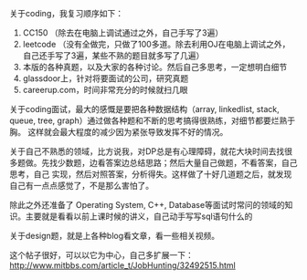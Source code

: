 关于coding，我复习顺序如下：
1. CC150 （除去在电脑上调试通过之外，自己手写了3遍）       
2. leetcode （没有全做完，只做了100多道。除去利用OJ在电脑上调试之外，自己还手写了3遍，某些不熟的题目就多写了几遍）
3. 本版的各种真题，以及大家的各种讨论。然后自己多思考，一定想明白细节
4. glassdoor上，针对将要面试的公司，研究真题
5. careerup.com，时间非常充分的时候就扫几眼

关于coding面试，最大的感慨是要把各种数据结构（array, linkedlist, stack, queue, tree, graph）通过做各种题和不断的思考搞得很熟练，对细节都要烂熟于胸。
这样就会最大程度的减少因为紧张导致发挥不好的情况。

关于自己不熟悉的领域，比方说我，对DP总是有心理障碍，就花大块时间去找很多题做。先找少数题，边看答案边总结思路；然后大量自己做题，不看答案，自己思考，自己
实现，然后对照答案，分析得失。这样做了十好几道题之后，就发现自己有一点点感觉了，不是那么害怕了。

除此之外还准备了 Operating System, C++, Database等面试时常问的领域的知识。主要就是看看以前上课时候的讲义，自己动手写写sql语句什么的

关于design题，就是上各种blog看文章，看一些相关视频。

这个帖子很好，可以以它为中心，自己多扩展一下：
http://www.mitbbs.com/article_t/JobHunting/32492515.html

